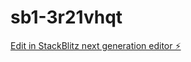 # sb1-3r21vhqt

[Edit in StackBlitz next generation editor ⚡️](https://stackblitz.com/~/github.com/kashifgitcs/sb1-3r21vhqt)